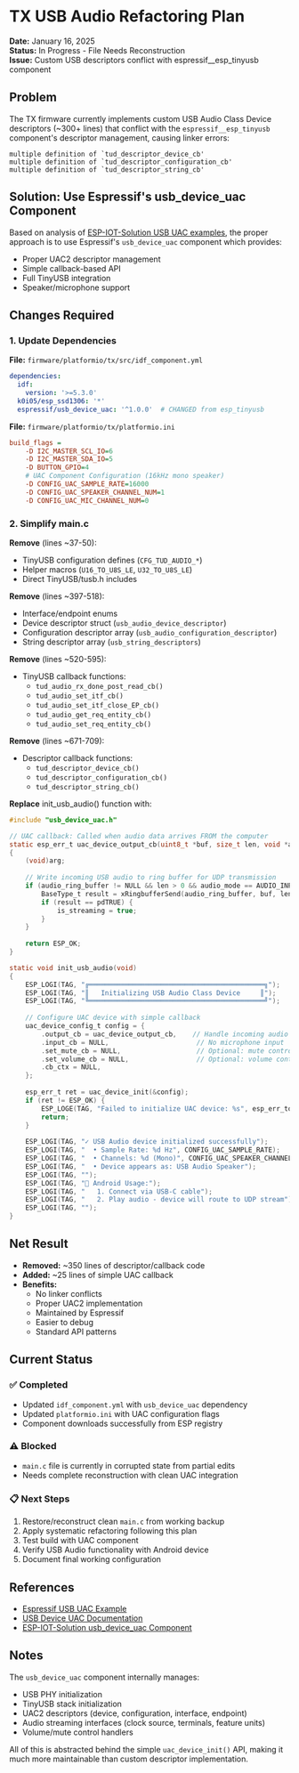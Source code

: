 # TX USB Audio Refactoring Plan

**Date:** January 16, 2025  
**Status:** In Progress - File Needs Reconstruction  
**Issue:** Custom USB descriptors conflict with espressif__esp_tinyusb component

## Problem

The TX firmware currently implements custom USB Audio Class Device descriptors (~300+ lines) that conflict with the `espressif__esp_tinyusb` component's descriptor management, causing linker errors:

```
multiple definition of `tud_descriptor_device_cb'
multiple definition of `tud_descriptor_configuration_cb'  
multiple definition of `tud_descriptor_string_cb'
```

## Solution: Use Espressif's usb_device_uac Component

Based on analysis of [ESP-IOT-Solution USB UAC examples](https://github.com/espressif/esp-iot-solution/tree/main/examples/usb/device/usb_uac), the proper approach is to use Espressif's `usb_device_uac` component which provides:

- Proper UAC2 descriptor management
- Simple callback-based API  
- Full TinyUSB integration
- Speaker/microphone support

## Changes Required

### 1. Update Dependencies

**File:** `firmware/platformio/tx/src/idf_component.yml`

```yaml
dependencies:
  idf:
    version: '>=5.3.0'
  k0i05/esp_ssd1306: '*'
  espressif/usb_device_uac: '^1.0.0'  # CHANGED from esp_tinyusb
```

**File:** `firmware/platformio/tx/platformio.ini`

```ini
build_flags = 
    -D I2C_MASTER_SCL_IO=6
    -D I2C_MASTER_SDA_IO=5
    -D BUTTON_GPIO=4
    # UAC Component Configuration (16kHz mono speaker)
    -D CONFIG_UAC_SAMPLE_RATE=16000
    -D CONFIG_UAC_SPEAKER_CHANNEL_NUM=1
    -D CONFIG_UAC_MIC_CHANNEL_NUM=0
```

### 2. Simplify main.c

**Remove** (lines ~37-50):
- TinyUSB configuration defines (`CFG_TUD_AUDIO_*`)
- Helper macros (`U16_TO_U8S_LE`, `U32_TO_U8S_LE`)
- Direct TinyUSB/tusb.h includes

**Remove** (lines ~397-518):
- Interface/endpoint enums
- Device descriptor struct (`usb_audio_device_descriptor`)
- Configuration descriptor array (`usb_audio_configuration_descriptor`)
- String descriptor array (`usb_string_descriptors`)

**Remove** (lines ~520-595):  
- TinyUSB callback functions:
  - `tud_audio_rx_done_post_read_cb()`
  - `tud_audio_set_itf_cb()`
  - `tud_audio_set_itf_close_EP_cb()`
  - `tud_audio_get_req_entity_cb()`
  - `tud_audio_set_req_entity_cb()`

**Remove** (lines ~671-709):
- Descriptor callback functions:
  - `tud_descriptor_device_cb()`
  - `tud_descriptor_configuration_cb()`
  - `tud_descriptor_string_cb()`

**Replace** init_usb_audio() function with:

```c
#include "usb_device_uac.h"

// UAC callback: Called when audio data arrives FROM the computer
static esp_err_t uac_device_output_cb(uint8_t *buf, size_t len, void *arg)
{
    (void)arg;
    
    // Write incoming USB audio to ring buffer for UDP transmission
    if (audio_ring_buffer != NULL && len > 0 && audio_mode == AUDIO_INPUT_USB) {
        BaseType_t result = xRingbufferSend(audio_ring_buffer, buf, len, pdMS_TO_TICKS(10));
        if (result == pdTRUE) {
            is_streaming = true;
        }
    }
    
    return ESP_OK;
}

static void init_usb_audio(void)
{
    ESP_LOGI(TAG, "╔════════════════════════════════════════════╗");
    ESP_LOGI(TAG, "║   Initializing USB Audio Class Device     ║");
    ESP_LOGI(TAG, "╚════════════════════════════════════════════╝");
    
    // Configure UAC device with simple callback
    uac_device_config_t config = {
        .output_cb = uac_device_output_cb,    // Handle incoming audio
        .input_cb = NULL,                      // No microphone input
        .set_mute_cb = NULL,                   // Optional: mute control
        .set_volume_cb = NULL,                 // Optional: volume control
        .cb_ctx = NULL,
    };
    
    esp_err_t ret = uac_device_init(&config);
    if (ret != ESP_OK) {
        ESP_LOGE(TAG, "Failed to initialize UAC device: %s", esp_err_to_name(ret));
        return;
    }
    
    ESP_LOGI(TAG, "✓ USB Audio device initialized successfully");
    ESP_LOGI(TAG, "  • Sample Rate: %d Hz", CONFIG_UAC_SAMPLE_RATE);
    ESP_LOGI(TAG, "  • Channels: %d (Mono)", CONFIG_UAC_SPEAKER_CHANNEL_NUM);
    ESP_LOGI(TAG, "  • Device appears as: USB Audio Speaker");
    ESP_LOGI(TAG, "");
    ESP_LOGI(TAG, "📱 Android Usage:");
    ESP_LOGI(TAG, "   1. Connect via USB-C cable");
    ESP_LOGI(TAG, "   2. Play audio - device will route to UDP stream");
    ESP_LOGI(TAG, "");
}
```

## Net Result

- **Removed:** ~350 lines of descriptor/callback code
- **Added:** ~25 lines of simple UAC callback
- **Benefits:**
  - No linker conflicts
  - Proper UAC2 implementation
  - Maintained by Espressif
  - Easier to debug
  - Standard API patterns

## Current Status

### ✅ Completed
- Updated `idf_component.yml` with `usb_device_uac` dependency
- Updated `platformio.ini` with UAC configuration flags
- Component downloads successfully from ESP registry

### ⚠️ Blocked
- `main.c` file is currently in corrupted state from partial edits
- Needs complete reconstruction with clean UAC integration

### 📋 Next Steps
1. Restore/reconstruct clean `main.c` from working backup
2. Apply systematic refactoring following this plan
3. Test build with UAC component
4. Verify USB Audio functionality with Android device
5. Document final working configuration

## References

- [Espressif USB UAC Example](https://github.com/espressif/esp-iot-solution/tree/main/examples/usb/device/usb_uac)
- [USB Device UAC Documentation](https://docs.espressif.com/projects/esp-iot-solution/en/latest/usb/usb_device/usb_device_uac.html)
- [ESP-IOT-Solution usb_device_uac Component](https://components.espressif.com/components/espressif/usb_device_uac)

## Notes

The `usb_device_uac` component internally manages:
- USB PHY initialization  
- TinyUSB stack initialization
- UAC2 descriptors (device, configuration, interface, endpoint)
- Audio streaming interfaces (clock source, terminals, feature units)
- Volume/mute control handlers

All of this is abstracted behind the simple `uac_device_init()` API, making it much more maintainable than custom descriptor implementation.
